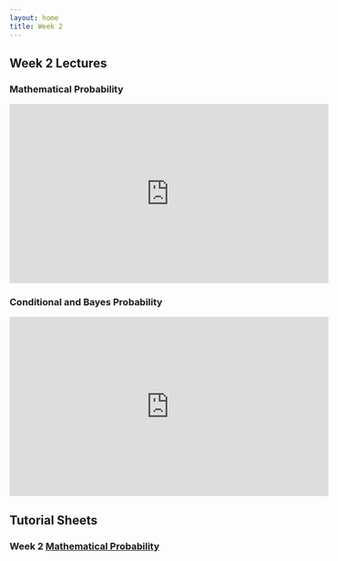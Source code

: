 ```yaml
---
layout: home
title: Week 2
---
```


## Week 2 Lectures

### Mathematical Probability

<iframe width="560" height="315" src="https://www.youtube.com/embed/E4q4tPCjd4Y?si=oVM_ABOY6Zz_arni" title="YouTube video player" frameborder="0" allow="accelerometer; autoplay; clipboard-write; encrypted-media; gyroscope; picture-in-picture; web-share" referrerpolicy="strict-origin-when-cross-origin" allowfullscreen></iframe>

### Conditional and Bayes Probability

<iframe width="560" height="315" src="https://www.youtube.com/embed/uhXWHrJHHoU?si=QB5gOhmoCrcS7lnN" title="YouTube video player" frameborder="0" allow="accelerometer; autoplay; clipboard-write; encrypted-media; gyroscope; picture-in-picture; web-share" referrerpolicy="strict-origin-when-cross-origin" allowfullscreen></iframe>


## Tutorial Sheets
### Week 2 [Mathematical Probability](../Tutorials/Tutorial02_Probability.pdf)





